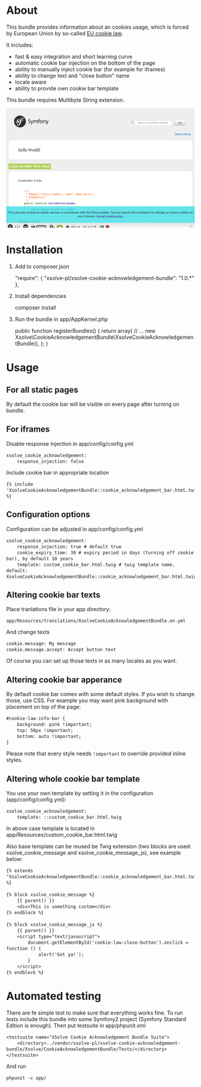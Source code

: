 # About

This bundle provides information about an cookies usage, which is forced by European Union by so-called [EU cookie law](http://www.ico.org.uk/for_organisations/privacy_and_electronic_communications/the_guide/cookies).

It includes:

* fast & easy integration and short learning curve
* automatic cookie bar injection on the bottom of the page
* ability to manually inject cookie bar (for example for iframes)
* ability to change text and "close button" name
* locale aware
* ability to provide own cookie bar template

This bundle requires Multibyte String extension.

![Example usage](Resources/doc/xsolve-cookie-acknowledgement-bundle-example.png)

# Installation

1) Add to composer.json

    "require": {
        "xsolve-pl/xsolve-cookie-acknowledgement-bundle": "1.0.*"
    },

2) Install dependencies

    composer install

3) Run the bundle in app/AppKernel.php

    public function registerBundles()
    {
        return array(
            // ...
            new Xsolve\CookieAcknowledgementBundle\XsolveCookieAcknowledgementBundle(),
        );
    }

# Usage

## For all static pages

By default the cookie bar will be visible on every page after turning on bundle.

## For iframes

Disable response injection in app/config/config.yml

    xsolve_cookie_acknowledgement:
        response_injection: false

Include cookie bar in appropriate location

    {% include 'XsolveCookieAcknowledgementBundle::cookie_acknowledgement_bar.html.twig' %}

## Configuration options

Configuration can be adjusted in app/config/config.yml

    xsolve_cookie_acknowledgement:
        response_injection: true # default true
        cookie_expiry_time: 30 # expiry period in days (turning off cookie bar), by default 10 years
        template: custom_cookie_bar.html.twig # twig template name, default: XsolveCookieAcknowledgementBundle::cookie_acknowledgement_bar.html.twig

## Altering cookie bar texts

Place tranlations file in your app directory:

    app/Resources/translations/XsolveCookieAcknowledgementBundle.en.yml

And change texts

    cookie.message: My message
    cookie.message.accept: Accept button text

Of course you can set up those texts in as many locales as you want.

## Altering cookie bar apperance

By default cookie bar comes with some default styles. If you wish to change those, use CSS. For example you may want pink background with placement on top of the page:

    #cookie-law-info-bar {
        background: pink !important;
        top: 50px !important;
        bottom: auto !important;
    }

Please note that every style needs ```!important``` to override provided inline styles.

## Altering whole cookie bar template

You use your own template by setting it in the configuration (app/config/config.yml):

    xsolve_cookie_acknowledgement:
        template: ::custom_cookie_bar.html.twig

In above case template is located in app/Resources/custom_cookie_bar.html.twig

Also base template can be reused be Twig extension (two blocks are used: xsolve_cookie_message and xsolve_cookie_message_js), see example below:

    {% extends "XsolveCookieAcknowledgementBundle::cookie_acknowledgement_bar.html.twig" %}

    {% block xsolve_cookie_message %}
        {{ parent() }}
        <div>This is something custom</div>
    {% endblock %}

    {% block xsolve_cookie_message_js %}
        {{ parent() }}
        <script type="text/javascript">
            document.getElementById('cookie-law-close-button').onclick = function () {
                alert('Got ya!');
            }
        </script>
    {% endblock %}

# Automated testing

There are fe simple test to make sure that everything works fine. To run tests include this bundle
into some Symfony2 project (Symfony Standard Edition is enough). Then put testsuite in app/phpunit.xml

    <testsuite name="XSolve Cookie Acknowledgement Bundle Suite">
        <directory>../vendor/xsolve-pl/xsolve-cookie-acknowledgement-bundle/Xsolve/CookieAcknowledgementBundle/Tests/</directory>
    </testsuite>

And run

    phpunit -c app/
